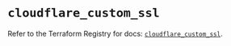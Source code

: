 # `cloudflare_custom_ssl`

Refer to the Terraform Registry for docs: [`cloudflare_custom_ssl`](https://registry.terraform.io/providers/cloudflare/cloudflare/4.42.0/docs/resources/custom_ssl).
